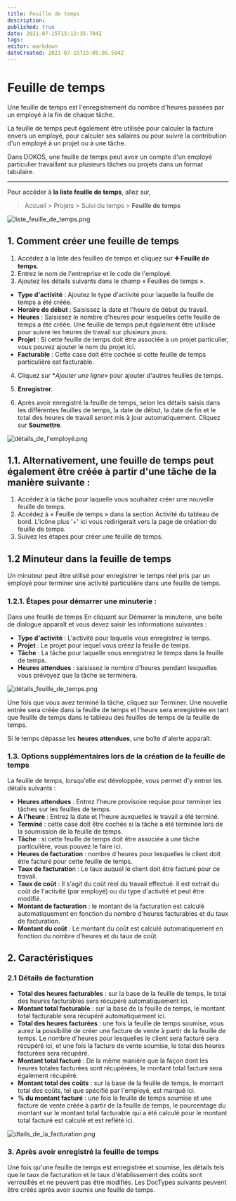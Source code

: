 ```yaml
---
title: Feuille de temps
description: 
published: true
date: 2021-07-15T15:12:35.704Z
tags: 
editor: markdown
dateCreated: 2021-07-15T15:05:05.594Z
---
```


# Feuille de temps

Une feuille de temps est l'enregistrement du nombre d'heures passées par un employé à la fin de chaque tâche.

La feuille de temps peut également être utilisée pour calculer la facture envers un employé, pour calculer ses salaires ou pour suivre la contribution d'un employé à un projet ou à une tâche.

Dans DOKOS, une feuille de temps peut avoir un compte d'un employé particulier travaillant sur plusieurs tâches ou projets dans un format tabulaire.

---

Pour accéder à **la liste feuille de temps**, allez sur,

> Accueil > Projets > Suivi du temps > **Feuille de temps**

![liste_feuille_de_temps.png](/projects/timesheet/liste_feuille_de_temps.png)

## 1. Comment créer une feuille de temps

1. Accédez à la liste des feuilles de temps et cliquez sur **:heavy_plus_sign: Feuille de temps**.
2. Entrez le nom de l'entreprise et le code de l'employé.
3. Ajoutez les détails suivants dans le champ « Feuilles de temps ».
- **Type d'activité** : Ajoutez le type d'activité pour laquelle la feuille de temps a été créée.
- **Horaire de début** : Saisissez la date et l'heure de début du travail.
- **Heures** : Saisissez le nombre d'heures pour lesquelles cette feuille de temps a été créée. Une feuille de temps peut également être utilisée pour suivre les heures de travail sur plusieurs jours.
- **Projet** : Si cette feuille de temps doit être associée à un projet particulier, vous pouvez ajouter le nom du projet ici.
- **Facturable** : Cette case doit être cochée si cette feuille de temps particulière est facturable.
4. Cliquez sur **Ajouter une ligne*» pour ajouter d'autres feuilles de temps.
5. **Enregistrer**.

6. Après avoir enregistré la feuille de temps, selon les détails saisis dans les différentes feuilles de temps, la date de début, la date de fin et le total des heures de travail seront mis à jour automatiquement. Cliquez sur **Soumettre**.

![détails_de_l'employé.png](/projects/timesheet/détails_de_l'employé.png)

## 1.1. Alternativement, une feuille de temps peut également être créée à partir d'une tâche de la manière suivante :

1. Accédez à la tâche pour laquelle vous souhaitez créer une nouvelle feuille de temps.
2. Accédez à « Feuille de temps » dans la section Activité du tableau de bord. L'icône plus '+' ici vous redirigerait vers la page de création de feuille de temps.
3. Suivez les étapes pour créer une feuille de temps.

## 1.2 Minuteur dans la feuille de temps

Un minuteur peut être utilisé pour enregistrer le temps réel pris par un employé pour terminer une activité particulière dans une feuille de temps.

### 1.2.1. Étapes pour démarrer une minuterie :

Dans une feuille de temps En cliquant sur Démarrer la minuterie, une boîte de dialogue apparaît et vous devez saisir les informations suivantes :

- **Type d'activité** : L'activité pour laquelle vous enregistrez le temps.
- **Projet** : Le projet pour lequel vous créez la feuille de temps.
- **Tâche** : La tâche pour laquelle vous enregistrez le temps dans la feuille de temps.
- **Heures attendues** : saisissez le nombre d'heures pendant lesquelles vous prévoyez que la tâche se terminera.

![détails_feuille_de_temps.png](/projects/timesheet/détails_feuille_de_temps.png)

Une fois que vous avez terminé la tâche, cliquez sur Terminer. Une nouvelle entrée sera créée dans la feuille de temps et l'heure sera enregistrée en tant que feuille de temps dans le tableau des feuilles de temps de la feuille de temps.

Si le temps dépasse les **heures attendues**, une boîte d'alerte apparaît.

### 1.3. Options supplémentaires lors de la création de la feuille de temps 

La feuille de temps, lorsqu'elle est développée, vous permet d'y entrer les détails suivants :

- **Heures attendues** : Entrez l'heure provisoire requise pour terminer les tâches sur les feuilles de temps.
- **À l'heure** : Entrez la date et l'heure auxquelles le travail a été terminé.
- **Terminé** : cette case doit être cochée si la tâche a été terminée lors de la soumission de la feuille de temps.
- **Tâche** : si cette feuille de temps doit être associée à une tâche particulière, vous pouvez le faire ici.
- **Heures de facturation** : nombre d'heures pour lesquelles le client doit être facturé pour cette feuille de temps.
- **Taux de facturatio**n : Le taux auquel le client doit être facturé pour ce travail.
- **Taux de coût** : Il s'agit du coût réel du travail effectué. Il est extrait du coût de l'activité (par employé) ou du type d'activité et peut être modifié.
- **Montant de facturation** : le montant de la facturation est calculé automatiquement en fonction du nombre d'heures facturables et du taux de facturation.
- **Montant du coût** : Le montant du coût est calculé automatiquement en fonction du nombre d'heures et du taux de coût.

## 2. Caractéristiques

### 2.1 Détails de facturation

- **Total des heures facturables** : sur la base de la feuille de temps, le total des heures facturables sera récupéré automatiquement ici.
- **Montant total facturable** : sur la base de la feuille de temps, le montant total facturable sera récupéré automatiquement ici.
- **Total des heures facturées** : une fois la feuille de temps soumise, vous aurez la possibilité de créer une facture de vente à partir de la feuille de temps. Le nombre d'heures pour lesquelles le client sera facturé sera récupéré ici, et une fois la facture de vente soumise, le total des heures facturées sera récupéré.
- **Montant total facturé** : De la même manière que la façon dont les heures totales facturées sont récupérées, le montant total facturé sera également récupéré.
- **Montant total des coûts** : sur la base de la feuille de temps, le montant total des coûts, tel que spécifié par l'employé, est marqué ici.
- **% du montant facturé** : une fois la feuille de temps soumise et une facture de vente créée à partir de la feuille de temps, le pourcentage du montant sur le montant total facturable qui a été calculé pour le montant total facturé est calculé et est reflété ici.

![dtails_de_la_facturation.png](/projects/timesheet/dtails_de_la_facturation.png)

### 3. Après avoir enregistré la feuille de temps

Une fois qu'une feuille de temps est enregistrée et soumise, les détails tels que le taux de facturation et le taux d'établissement des coûts sont verrouillés et ne peuvent pas être modifiés. Les DocTypes suivants peuvent être créés après avoir soumis une feuille de temps.



